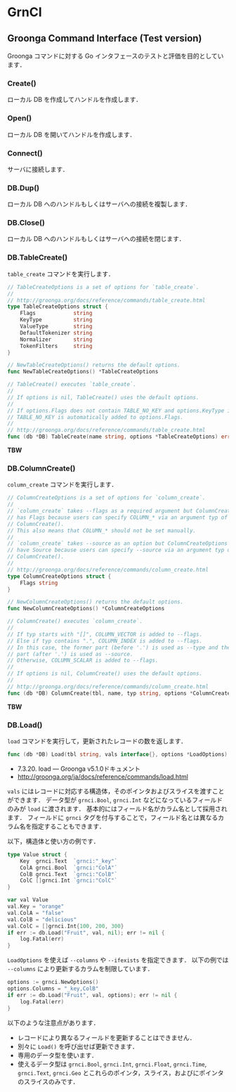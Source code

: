 # GrnCI

## Groonga Command Interface (Test version)

Groonga コマンドに対する Go インタフェースのテストと評価を目的としています．

### Create()

ローカル DB を作成してハンドルを作成します．

### Open()

ローカル DB を開いてハンドルを作成します．

### Connect()

サーバに接続します．

### DB.Dup()

ローカル DB へのハンドルもしくはサーバへの接続を複製します．

### DB.Close()

ローカル DB へのハンドルもしくはサーバへの接続を閉じます．

### DB.TableCreate()

`table_create` コマンドを実行します．

```go
// TableCreateOptions is a set of options for `table_create`.
//
// http://groonga.org/docs/reference/commands/table_create.html
type TableCreateOptions struct {
	Flags            string
	KeyType          string
	ValueType        string
	DefaultTokenizer string
	Normalizer       string
	TokenFilters     string
}

// NewTableCreateOptions() returns the default options.
func NewTableCreateOptions() *TableCreateOptions

// TableCreate() executes `table_create`.
//
// If options is nil, TableCreate() uses the default options.
//
// If options.Flags does not contain TABLE_NO_KEY and options.KeyType is empty,
// TABLE_NO_KEY is automatically added to options.Flags.
//
// http://groonga.org/docs/reference/commands/table_create.html
func (db *DB) TableCreate(name string, options *TableCreateOptions) error
```

**TBW**

### DB.ColumnCreate()

`column_create` コマンドを実行します．

```go
// ColumnCreateOptions is a set of options for `column_create`.
//
// `column_create` takes --flags as a required argument but ColumnCreateOptions
// has Flags because users can specify COLUMN_* via an argument typ of
// ColumnCreate().
// This also means that COLUMN_* should not be set manually.
//
// `column_create` takes --source as an option but ColumnCreateOptions does not
// have Source because users can specify --source via an argument typ of
// ColumnCreate().
//
// http://groonga.org/docs/reference/commands/column_create.html
type ColumnCreateOptions struct {
	Flags string
}

// NewColumnCreateOptions() returns the default options.
func NewColumnCreateOptions() *ColumnCreateOptions

// ColumnCreate() executes `column_create`.
//
// If typ starts with "[]", COLUMN_VECTOR is added to --flags.
// Else if typ contains ".", COLUMN_INDEX is added to --flags.
// In this case, the former part (before '.') is used as --type and the latter
// part (after '.') is used as --source.
// Otherwise, COLUMN_SCALAR is added to --flags.
//
// If options is nil, ColumnCreate() uses the default options.
//
// http://groonga.org/docs/reference/commands/column_create.html
func (db *DB) ColumnCreate(tbl, name, typ string, options *ColumnCreateOptions) error
```

**TBW**

### DB.Load()

`load` コマンドを実行して，更新されたレコードの数を返します．

```go
func (db *DB) Load(tbl string, vals interface{}, options *LoadOptions) (int, error)
```

- 7.3.20. load — Groonga v5.1.0ドキュメント
 - http://groonga.org/ja/docs/reference/commands/load.html

`vals` にはレコードに対応する構造体，そのポインタおよびスライスを渡すことができます．
データ型が `grnci.Bool`, `grnci.Int` などになっているフィールドのみが `load` に渡されます．
基本的にはフィールド名がカラム名として採用されます．
フィールドに `grnci` タグを付与することで，フィールド名とは異なるカラム名を指定することもできます．

以下，構造体と使い方の例です．

```go
type Value struct {
	Key  grnci.Text  `grnci:"_key"`
	ColA grnci.Bool  `grnci:"ColA"`
	ColB grnci.Text  `grnci:"ColB"`
	ColC []grnci.Int `grnci:"ColC"`
}
```

```go
var val Value
val.Key = "orange"
val.ColA = "false"
val.ColB = "delicious"
val.ColC = []grnci.Int{100, 200, 300}
if err := db.Load("Fruit", val, nil); err != nil {
	log.Fatal(err)
}
```

`LoadOptions` を使えば `--columns` や `--ifexists` を指定できます．
以下の例では `--columns` により更新するカラムを制限しています．

```go
options := grnci.NewOptions()
options.Columns = "_key,ColB"
if err := db.Load("Fruit", val, options); err != nil {
	log.Fatal(err)
}
```

以下のような注意点があります．

- レコードにより異なるフィールドを更新することはできません．
 - 別々に `Load()` を呼び出せば更新できます．
- 専用のデータ型を使います．
 - 使えるデータ型は `grnci.Bool`, `grnci.Int`, `grnci.Float`, `grnci.Time`, `grnci.Text`, `grnci.Geo` とこれらのポインタ，スライス，およびにポインタのスライスのみです．
